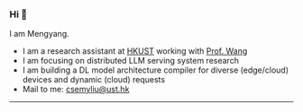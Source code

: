 ### Hi 👋

I am Mengyang.

- I am a research assistant at [HKUST](https://hkust.edu.hk/) working with [Prof. Wang](https://www.cse.ust.hk/~weiwa/)
- I am focusing on distributed LLM serving system research
- I am building a DL model architecture compiler for diverse (edge/cloud) devices and dynamic (cloud) requests
- Mail to me: csemyliu@ust.hk

---
